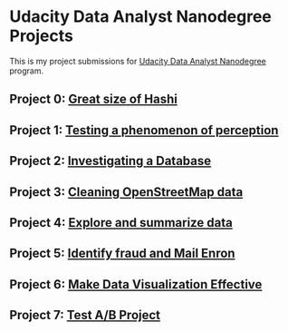 # Udacity Data Analyst Nanodegree Projects

This is my project submissions for [Udacity Data Analyst Nanodegree](https://www.udacity.com/course/data-analyst-nanodegree--nd002) program.

## Project 0: [Great size of Hashi](https://github.com/marciocamello/udacity/projects/projects/great-size-of-hashi)

## Project 1: [Testing a phenomenon of perception](https://github.com/marciocamello/udacity/projects/pesting-a-phenomenon-of-perception)

## Project 2: [Investigating a Database](https://github.com/marciocamello/udacity/projects/investigating-a-database)

## Project 3: [Cleaning OpenStreetMap data](https://github.com/marciocamello/udacity/projects/cleaning-openstreetmap-data)

## Project 4: [Explore and summarize data](https://github.com/marciocamello/udacity/projects/explore-and-summarize-data)

## Project 5: [Identify fraud and Mail Enron](https://github.com/marciocamello/udacity/projects/identify-fraud-and-mail-enron)

## Project 6: [Make Data Visualization Effective](https://github.com/marciocamello/udacity/projects/make-data-visualization-effective)

## Project 7: [Test A/B Project](https://github.com/marciocamello/udacity/projects/test-ab-project)
